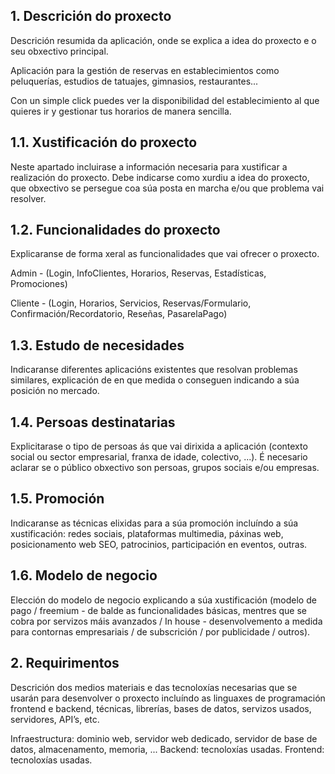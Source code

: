 ## 1. Descrición do proxecto

Descrición resumida da aplicación, onde se explica a idea do proxecto e o seu obxectivo principal.

Aplicación para la gestión de reservas en establecimientos como peluquerías, estudios de tatuajes, gimnasios, restaurantes...

Con un simple click puedes ver la disponibilidad del establecimiento al que quieres ir y gestionar tus horarios de manera sencilla.

## 1.1. Xustificación do proxecto

Neste apartado incluirase a información necesaria para xustificar a realización do proxecto. Debe indicarse como xurdiu a idea do proxecto, que obxectivo se persegue coa súa posta en marcha e/ou que problema vai resolver.

## 1.2. Funcionalidades do proxecto

Explicaranse de forma xeral as funcionalidades que vai ofrecer o proxecto.

Admin - (Login, InfoClientes, Horarios, Reservas, Estadísticas, Promociones)

Cliente - (Login, Horarios, Servicios, Reservas/Formulario, Confirmación/Recordatorio, Reseñas, PasarelaPago)

## 1.3. Estudo de necesidades

Indicaranse diferentes aplicacións existentes que resolvan problemas similares, explicación de en que medida o conseguen indicando a súa posición no mercado.

## 1.4. Persoas destinatarias

Explicitarase o tipo de persoas ás que vai dirixida a aplicación (contexto social ou sector empresarial, franxa de idade, colectivo, ...). É necesario aclarar se o público obxectivo son persoas, grupos sociais e/ou empresas.

## 1.5. Promoción

Indicaranse as técnicas elixidas para a súa promoción incluíndo a súa xustificación: redes sociais, plataformas multimedia, páxinas web, posicionamento web SEO, patrocinios, participación en eventos, outras.

## 1.6. Modelo de negocio

Elección do modelo de negocio explicando a súa xustificación (modelo de pago / freemium - de balde as funcionalidades básicas, mentres que se cobra por servizos máis avanzados / In house - desenvolvemento a medida para contornas empresariais / de subscrición / por publicidade / outros).

## 2. Requirimentos

Descrición dos medios materiais e das tecnoloxías necesarias que se usarán para desenvolver o proxecto incluíndo as linguaxes de programación frontend e backend, técnicas, librerías, bases de datos, servizos usados, servidores, API’s, etc.

Infraestructura: dominio web, servidor web dedicado, servidor de base de datos, almacenamento, memoria, ...
Backend: tecnoloxías usadas.
Frontend: tecnoloxías usadas.
